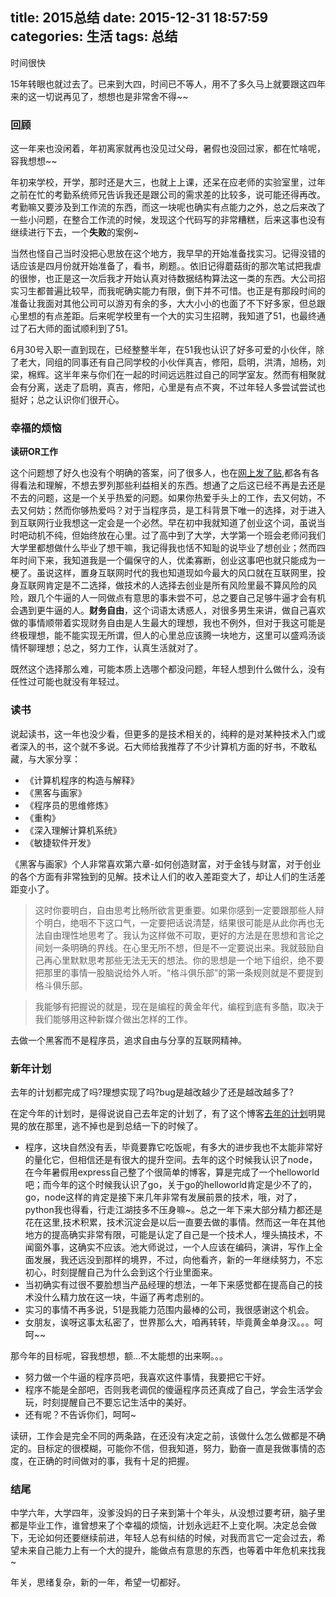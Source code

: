 title: 2015总结
date: 2015-12-31 18:57:59
categories: 生活
tags: 总结
---
时间很快  

15年转眼也就过去了。已来到大四，时间已不等人，用不了多久马上就要跟这四年来的这一切说再见了，想想也是非常舍不得~~
### 回顾

这一年来也没闲着，年初离家就再也没见过父母，暑假也没回过家，都在忙啥呢，容我想想~~  

年初来学校，开学，那时还是大三，也就上上课，还呆在应老师的实验室里，过年之前在忙的考勤系统师兄告诉我还是跟公司的需求差的比较多，说可能还得再改。考勤嘛又要涉及到工作流的东西，而这一块呢也确实有点能力之外，总之后来改了一些小问题，在整合工作流的时候，发现这个代码写的非常糟糕，后来这事也没有继续进行下去，一个**失败**的案例~<!--more-->  

当然也怪自己当时没把心思放在这个地方，我早早的开始准备找实习。记得没错的话应该是四月份就开始准备了，看书，刷题。。依旧记得蘑菇街的那次笔试把我虐的很惨，也正是这一次后我才开始认真对待数据结构算法这一类的东西。大公司招实习生都普遍比较早，而我呢确实能力有限，倒下并不可惜。也正是有那段时间的准备让我面对其他公司可以游刃有余的多，大大小小的也面了不下好多家，但总跟心里想的有点差距。后来呢学校里有一个大的实习生招聘，我知道了51，也最终通过了石大师的面试顺利到了51。  

6月30号入职一直到现在，已经整整半年，在51我也认识了好多可爱的小伙伴，除了老大，同组的同事还有自己同学校的小伙伴真吉，修阳，启明，洪清，旭杨，刘梁，棉辉。这半年来与你们在一起的时间远远胜过自己的同学室友。然而有相聚就会有分离，送走了启明，真吉，修阳，心里是有点不爽，不过年轻人多尝试尝试也挺好；总之认识你们很开心。

### 幸福的烦恼
**读研OR工作**  

这个问题想了好久也没有个明确的答案，问了很多人，也在[网上发了贴](http://segmentfault.com/q/1010000003938327),都各有各得看法和理解，不想去罗列那些利益相关的东西。想通了之后这已经不再是去还是不去的问题，这是一个关乎热爱的问题。如果你热爱手头上的工作，去又何妨，不去又何妨；然而你够热爱吗？对于当程序员，是工科背景下唯一的选择，对于进入到互联网行业我想这一定会是一个必然。早在初中我就知道了创业这个词，虽说当时吧动机不纯，但始终放在心里。过了高中到了大学，大学第一个班会老师问我们大学里都想做什么毕业了想干嘛，我记得我也恬不知耻的说毕业了想创业；然而四年时间下来，我知道我是一个偏保守的人，优柔寡断，创业这事吧也就只能成为一梗了。虽说这样，置身互联网时代的我也知道现如今最大的风口就在互联网里，投身互联网肯定是不二选择，做技术的人选择去创业是所有风险里最不算风险的风险，跟几个牛逼的人一同做点有意思的事未尝不可，总之要自己足够牛逼才会有机会遇到更牛逼的人。**财务自由**，这个词语太诱惑人，对很多男生来讲，做自己喜欢做的事情顺带着实现财务自由是人生最大的理想，我也不例外，但对于我这可能是终极理想，能不能实现无所谓，但人的心里总应该腾一块地方，这里可以盛鸡汤谈情怀聊理想；总之，努力工作，认真生活就对了。  

既然这个选择那么难，可能本质上选哪个都没问题，年轻人想到什么做什么，没有任性过可能也就没有年轻过。

### 读书
说起读书，这一年也没少看，但更多的是技术相关的，纯粹的是对某种技术入门或者深入的书，这个就不多说。石大师给我推荐了不少计算机方面的好书，不敢私藏，与大家分享：   

* 《计算机程序的构造与解释》
* 《黑客与画家》
* 《程序员的思维修炼》
* 《重构》
* 《深入理解计算机系统》
* 《敏捷软件开发》

《黑客与画家》个人非常喜欢第六章-如何创造财富，对于金钱与财富，对于创业的各个方面有非常独到的见解。技术让人们的收入差距变大了，却让人们的生活差距变小了。
>这时你要明白，自由思考比畅所欲言更重要。如果你感到一定要跟那些人辩个明白，绝咽不下这口气，一定要把话说清楚，结果很可能是从此你再也无法自由理性地思考了。我认为这样做不可取，更好的方法是在思想和言论之间划一条明确的界线。在心里无所不想，但是不一定要说出来。我就鼓励自己再心里默默思考那些无法无天的想法。你的思想是一个地下组织，绝不要把那里的事情一股脑说给外人听。“格斗俱乐部”的第一条规则就是不要提到格斗俱乐部。   

>我能够有把握说的就是，现在是编程的黄金年代，编程到底有多酷，取决于我们能够用这种新媒介做出怎样的工作。

去做一个黑客而不是程序员，追求自由与分享的互联网精神。

### 新年计划
去年的计划都完成了吗?理想实现了吗?bug是越改越少了还是越改越多了?  

在定今年的计划时，是得说说自己去年定的计划了，有了这个博客[去年的计划](http://twogoods.github.io/2015/01/25/2014%E6%80%BB%E7%BB%93/)明晃晃的放在那里，逃不掉也是到总结一下的时候了。  

* 程序，这块自然没有丢，毕竟要靠它吃饭呢，有多大的进步我也不太能非常好的量化它，但相信还是有很大的提升空间。去年的这个时候我认识了node，在今年暑假用express自己整了个很简单的博客，算是完成了一个helloworld吧；而今年的这个时候我认识了go，关于go的helloworld肯定是少不了的，go，node这样的肯定是接下来几年非常有发展前景的技术，哦，对了，python我也得看，行走江湖技多不压身嘛~。总之一年下来大部分精力都还是花在这里,技术积累，技术沉淀会是以后一直要去做的事情。然而这一年在其他地方的提高确实非常有限，可能是认定了自己是一个技术人，埋头搞技术，不闻窗外事，这确实不应该。池大师说过，一个人应该在编码，演讲，写作上全面发展，我还远没到那样的境界，不过，向他看齐，新的一年继续努力，不忘初心，时刻提醒自己为什么会到这个行业里面来。  
* 当初确实有过很不要脸想当产品经理的想法，一年下来感觉都在提高自己的技术没什么精力放在这一块，牛逼了再考虑别的。  
* 实习的事情不再多说，51是我能力范围内最棒的公司，我很感谢这个机会。  
* 女朋友，诶呀这事太私密了，世界那么大，咱再转转，毕竟黄金单身汉。。。呵呵~~   

那今年的目标呢，容我想想，额...不太能想的出来啊。。。

* 努力做一个牛逼的程序员吧，我喜欢这件事情，我要把它干好。
* 程序不能是全部吧，否则我老调侃的傻逼程序员还真成了自己，学会生活学会玩，时刻提醒自己不要忘记生活中的美好。
* 还有呢？不告诉你们，呵呵~

读研，工作会是完全不同的两条路，在还没有决定之前，该做什么怎么做都是不确定的。目标定的很模糊，可能你不信，但我知道，努力，勤奋一直是我做事情的态度，在正确的时间做对的事，我有十足的把握。
### 结尾
中学六年，大学四年，没爹没妈的日子来到第十个年头，从没想过要考研，脑子里都是毕业工作，谁曾想来了个幸福的烦恼，计划永远赶不上变化啊。决定总会做下，无论如何还要继续前进，年轻人总有纠结的时候，对我而言它一定会过去，希望未来自己能力上有一个大的提升，能做点有意思的东西，也等着中年危机来找我~  

年关，思绪复杂，新的一年，希望一切都好。
